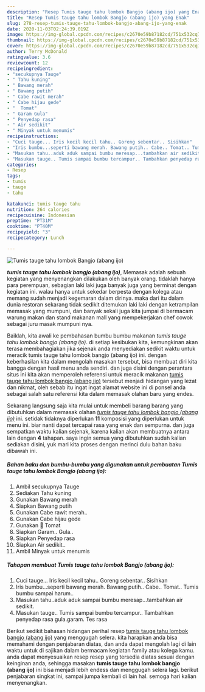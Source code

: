 ```yaml
---
description: "Resep Tumis tauge tahu lombok Bangjo (abang ijo) yang Enak"
title: "Resep Tumis tauge tahu lombok Bangjo (abang ijo) yang Enak"
slug: 278-resep-tumis-tauge-tahu-lombok-bangjo-abang-ijo-yang-enak
date: 2020-11-03T02:24:39.019Z
image: https://img-global.cpcdn.com/recipes/c2670e59b87182cd/751x532cq70/tumis-tauge-tahu-lombok-bangjo-abang-ijo-foto-resep-utama.jpg
thumbnail: https://img-global.cpcdn.com/recipes/c2670e59b87182cd/751x532cq70/tumis-tauge-tahu-lombok-bangjo-abang-ijo-foto-resep-utama.jpg
cover: https://img-global.cpcdn.com/recipes/c2670e59b87182cd/751x532cq70/tumis-tauge-tahu-lombok-bangjo-abang-ijo-foto-resep-utama.jpg
author: Terry McDonald
ratingvalue: 3.6
reviewcount: 12
recipeingredient:
- "secukupnya Tauge"
- " Tahu kuning"
- " Bawang merah"
- " Bawang putih"
- " Cabe rawit merah"
- " Cabe hijau gede"
- "  Tomat"
- " Garam Gula"
- " Penyedap rasa"
- " Air sedikit"
- " Minyak untuk menumis"
recipeinstructions:
- "Cuci tauge... Iris kecil kecil tahu.. Goreng sebentar.. Sisihkan"
- "Iris bumbu...seperti bawang merah. Bawang putih.. Cabe.. Tomat.. Tumis bumbu sampai harum.."
- "Masukan tahu..aduk aduk sampai bumbu meresap...tambahkan air sedikit."
- "Masukan tauge.. Tumis sampai bumbu tercampur.. Tambahkan penyedap rasa gula.garam. Tes rasa"
categories:
- Resep
tags:
- tumis
- tauge
- tahu

katakunci: tumis tauge tahu 
nutrition: 264 calories
recipecuisine: Indonesian
preptime: "PT31M"
cooktime: "PT40M"
recipeyield: "3"
recipecategory: Lunch

---
```



![Tumis tauge tahu lombok Bangjo (abang ijo)](https://img-global.cpcdn.com/recipes/c2670e59b87182cd/751x532cq70/tumis-tauge-tahu-lombok-bangjo-abang-ijo-foto-resep-utama.jpg)

<b><i>tumis tauge tahu lombok bangjo (abang ijo)</i></b>, Memasak adalah sebuah kegiatan yang menyenangkan dilakukan oleh banyak orang. tidaklah hanya para perempuan, sebagian laki laki juga banyak juga yang berminat dengan kegiatan ini. walau hanya untuk sekedar berpesta dengan kolega atau memang sudah menjadi kegemaran dalam dirinya. maka dari itu dalam dunia restoran sekarang tidak sedikit ditemukan laki laki dengan ketrampilan memasak yang mumpuni, dan banyak sekali juga kita jumpai di bermacam warung makan dan stand makanan mall yang mempekerjakan chef cowok sebagai juru masak mumpuni nya.



Baiklah, kita awali ke pembahasan bumbu bumbu makanan <i>tumis tauge tahu lombok bangjo (abang ijo)</i>. di setiap kesibukan kita, kemungkinan akan terasa membahagiakan jika sejenak anda menyediakan sedikit waktu untuk meracik tumis tauge tahu lombok bangjo (abang ijo) ini. dengan keberhasilan kita dalam mengolah masakan tersebut, bisa membuat diri kita bangga dengan hasil menu anda sendiri. dan juga disini dengan perantara situs ini kita akan memperoleh referensi untuk meracik makanan <u>tumis tauge tahu lombok bangjo (abang ijo)</u> tersebut menjadi hidangan yang lezat dan nikmat, oleh sebab itu ingat ingat alamat website ini di ponsel anda sebagai salah satu referensi kita dalam memasak olahan baru yang endes.


Sekarang langsung saja kita mulai untuk membeli barang barang yang dibutuhkan dalam memasak olahan <u><i>tumis tauge tahu lombok bangjo (abang ijo)</i></u> ini. setidak tidaknya diperlukan <b>11</b> komposisi yang diperlukan untuk menu ini. biar nanti dapat tercapai rasa yang enak dan sempurna. dan juga sempatkan waktu kalian sejenak, karena kalian akan membuatnya antara lain dengan <b>4</b> tahapan. saya ingin semua yang dibutuhkan sudah kalian sediakan disini, yuk mari kita proses dengan merinci dulu bahan baku dibawah ini.

<!--inarticleads1-->

##### Bahan baku dan bumbu-bumbu yang digunakan untuk pembuatan Tumis tauge tahu lombok Bangjo (abang ijo):

1. Ambil secukupnya Tauge
1. Sediakan  Tahu kuning
1. Gunakan  Bawang merah
1. Siapkan  Bawang putih
1. Gunakan  Cabe rawit merah..
1. Gunakan  Cabe hijau gede
1. Gunakan  🍅 Tomat
1. Siapkan  Garam.. Gula..
1. Siapkan  Penyedap rasa
1. Siapkan  Air sedikit..
1. Ambil  Minyak untuk menumis




<!--inarticleads2-->

##### Tahapan membuat Tumis tauge tahu lombok Bangjo (abang ijo):

1. Cuci tauge... Iris kecil kecil tahu.. Goreng sebentar.. Sisihkan
1. Iris bumbu...seperti bawang merah. Bawang putih.. Cabe.. Tomat.. Tumis bumbu sampai harum..
1. Masukan tahu..aduk aduk sampai bumbu meresap...tambahkan air sedikit.
1. Masukan tauge.. Tumis sampai bumbu tercampur.. Tambahkan penyedap rasa gula.garam. Tes rasa




Berikut sedikit bahasan hidangan perihal resep <u>tumis tauge tahu lombok bangjo (abang ijo)</u> yang menggugah selera. kita harapkan anda bisa memahami dengan penjabaran diatas, dan anda dapat mengolah lagi di lain waktu untuk di sajikan dalam bermacam kegiatan family atau kolega kamu. anda dapat menyesuaikan resep resep yang tersedia diatas sesuai dengan keinginan anda, sehingga masakan <b>tumis tauge tahu lombok bangjo (abang ijo)</b> ini bisa menjadi lebih endess dan menggugah selera lagi. berikut penjabaran singkat ini, sampai jumpa kembali di lain hal. semoga hari kalian menyenangkan.
